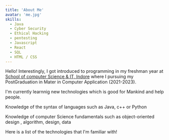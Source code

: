 ```yaml
---
title: 'About Me'
avatar: 'me.jpg'
skills:
  - Java
  - Cyber Security
  - Ethical Hacking
  - pentesting
  - Javascript
  - React
  - SQL
  - HTML / CSS
---
```


Hello! Interestingly, I got introduced to programming in my freshman year at [School of computer Science & IT, Indore](http://www.scs.dauniv.ac.in/) where I pursuing my PostGraduation in Mater in Computer Application (2021-2023).

I'm currently learnnig new technologies which is good for Mankind and help people.

Knowledge of the syntax of languages such as Java, c++ or Python

Knowledge of computer Science fundamentals such as object-oriented design , algorithm, design, data

Here is a list of the technologies that I'm familiar with!
